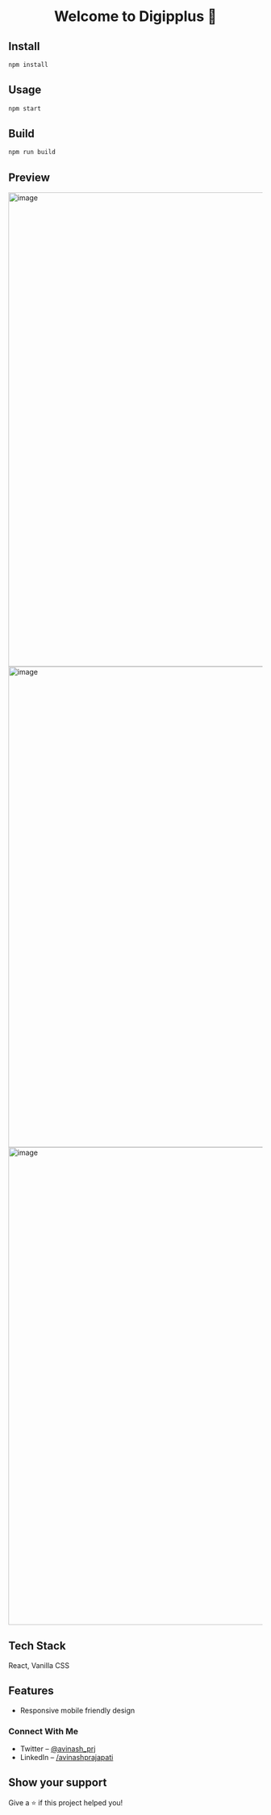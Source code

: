 <h1 align="center">Welcome to Digipplus 👋</h1>
<p>
</p>

## Install

```sh
npm install
```
## Usage

```sh
npm start
```
## Build

```sh
npm run build
```

## Preview
<img width="940" alt="image" src="https://user-images.githubusercontent.com/76595361/200176002-d5841b36-b585-4aa6-add1-59bb20452c92.png">
<img width="953" alt="image" src="https://user-images.githubusercontent.com/76595361/200176030-a5c37bf5-846b-4eb9-923d-ba4666a118dc.png">
<img width="947" alt="image" src="https://user-images.githubusercontent.com/76595361/200176052-d9dc48d3-c57b-453e-861b-a0b41dd9dd3e.png">





## Tech Stack
React, Vanilla CSS

## Features
- Responsive mobile friendly design

### Connect With Me
- Twitter – [@avinash_prj](https://twitter.com/avinash_prj)
- LinkedIn – [/avinashprajapati](https://www.linkedin.com/in/avinash-prajapati/)

## Show your support

Give a ⭐️ if this project helped you!

